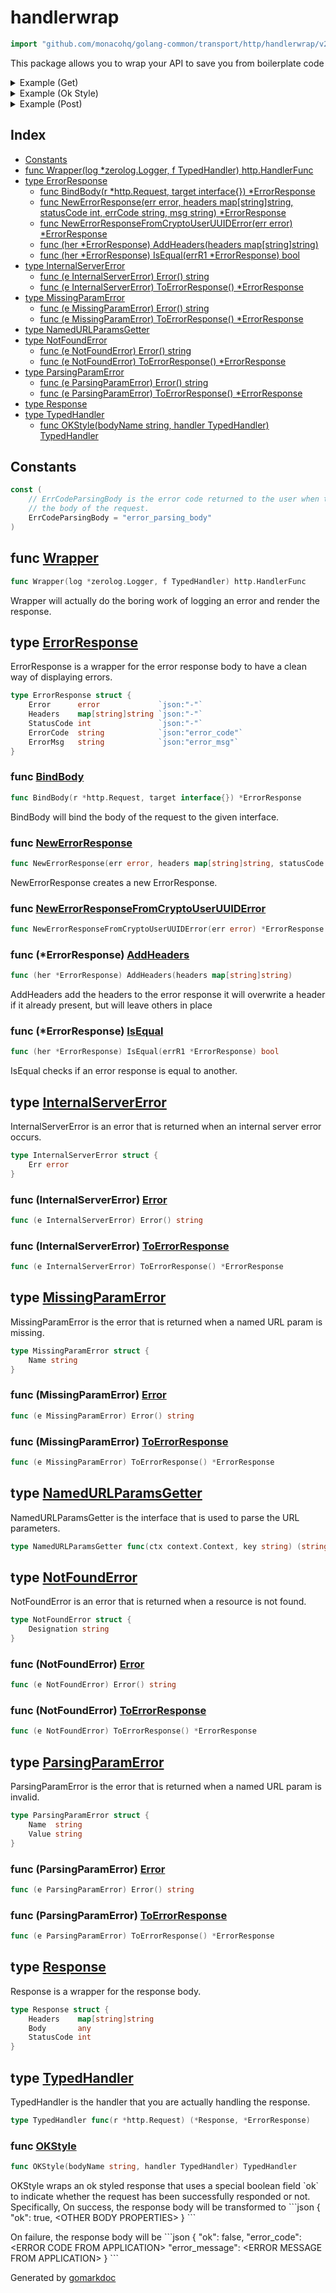 <!-- Code generated by gomarkdoc. DO NOT EDIT -->

# handlerwrap

```go
import "github.com/monacohq/golang-common/transport/http/handlerwrap/v2"
```

This package allows you to wrap your API to save you from boilerplate code

<details><summary>Example (Get)</summary>
<p>

Wrapping a GET http handler\.

```go
{
	zl := zerolog.New(io.Discard).With()

	getter := func(ctx context.Context, key string) (string, *ErrorResponse) {
		if key == "id" {
			return "1", nil
		}

		return "", MissingParamError{Name: key}.ToErrorResponse()
	}

	getHandler := func(nupg NamedURLParamsGetter) TypedHandler {
		return func(r *http.Request) (*Response, *ErrorResponse) {
			idParam, errR := nupg(r.Context(), "id")
			if errR != nil {
				return nil, errR
			}

			id, err := strconv.ParseInt(idParam, 10, 64)
			if err != nil {
				return nil, ParsingParamError{
					Name:  "id",
					Value: idParam,
				}.ToErrorResponse()
			}

			return &Response{
				Body:       id,
				Headers:    make(map[string]string),
				StatusCode: http.StatusOK,
			}, nil
		}
	}

	logger := zl.Logger()

	Wrapper(&logger, getHandler(getter)).ServeHTTP(nil, nil)
}
```

</p>
</details>

<details><summary>Example (Ok Style)</summary>
<p>

Using the okStyle wrapper

```go
{
	zl := zerolog.New(io.Discard).With()

	getter := func(r *http.Request) (*Response, *ErrorResponse) {
		return &Response{
			Body: map[string]any{
				"hello": "world",
			},
			Headers:    make(map[string]string),
			StatusCode: http.StatusOK,
		}, nil
	}

	logger := zl.Logger()

	Wrapper(&logger, OKStyle("data", getter))
}
```

</p>
</details>

<details><summary>Example (Post)</summary>
<p>

Wrapping a POST http handler\.

```go
{
	zl := zerolog.New(io.Discard).With()

	type postRequest struct {
		Name string `json:"name"`
	}

	createHandler := func() TypedHandler {
		return func(r *http.Request) (*Response, *ErrorResponse) {
			var pr postRequest

			if err := BindBody(r, &pr); err != nil {
				return nil, err
			}

			log.Println(pr)

			return &Response{
				Body:       pr,
				Headers:    make(map[string]string),
				StatusCode: http.StatusCreated,
			}, nil
		}
	}

	logger := zl.Logger()

	Wrapper(&logger, createHandler()).ServeHTTP(nil, nil)
}
```

</p>
</details>

## Index

- [Constants](<#constants>)
- [func Wrapper(log *zerolog.Logger, f TypedHandler) http.HandlerFunc](<#func-wrapper>)
- [type ErrorResponse](<#type-errorresponse>)
  - [func BindBody(r *http.Request, target interface{}) *ErrorResponse](<#func-bindbody>)
  - [func NewErrorResponse(err error, headers map[string]string, statusCode int, errCode string, msg string) *ErrorResponse](<#func-newerrorresponse>)
  - [func NewErrorResponseFromCryptoUserUUIDError(err error) *ErrorResponse](<#func-newerrorresponsefromcryptouseruuiderror>)
  - [func (her *ErrorResponse) AddHeaders(headers map[string]string)](<#func-errorresponse-addheaders>)
  - [func (her *ErrorResponse) IsEqual(errR1 *ErrorResponse) bool](<#func-errorresponse-isequal>)
- [type InternalServerError](<#type-internalservererror>)
  - [func (e InternalServerError) Error() string](<#func-internalservererror-error>)
  - [func (e InternalServerError) ToErrorResponse() *ErrorResponse](<#func-internalservererror-toerrorresponse>)
- [type MissingParamError](<#type-missingparamerror>)
  - [func (e MissingParamError) Error() string](<#func-missingparamerror-error>)
  - [func (e MissingParamError) ToErrorResponse() *ErrorResponse](<#func-missingparamerror-toerrorresponse>)
- [type NamedURLParamsGetter](<#type-namedurlparamsgetter>)
- [type NotFoundError](<#type-notfounderror>)
  - [func (e NotFoundError) Error() string](<#func-notfounderror-error>)
  - [func (e NotFoundError) ToErrorResponse() *ErrorResponse](<#func-notfounderror-toerrorresponse>)
- [type ParsingParamError](<#type-parsingparamerror>)
  - [func (e ParsingParamError) Error() string](<#func-parsingparamerror-error>)
  - [func (e ParsingParamError) ToErrorResponse() *ErrorResponse](<#func-parsingparamerror-toerrorresponse>)
- [type Response](<#type-response>)
- [type TypedHandler](<#type-typedhandler>)
  - [func OKStyle(bodyName string, handler TypedHandler) TypedHandler](<#func-okstyle>)


## Constants

```go
const (
    // ErrCodeParsingBody is the error code returned to the user when there is an error parsing
    // the body of the request.
    ErrCodeParsingBody = "error_parsing_body"
)
```

## func [Wrapper](<https://github.com/monacohq/golang-common/blob/main/transport/http/handlerwrap/wrapper.go#L15-L18>)

```go
func Wrapper(log *zerolog.Logger, f TypedHandler) http.HandlerFunc
```

Wrapper will actually do the boring work of logging an error and render the response\.

## type [ErrorResponse](<https://github.com/monacohq/golang-common/blob/main/transport/http/handlerwrap/error_response.go#L13-L19>)

ErrorResponse is a wrapper for the error response body to have a clean way of displaying errors\.

```go
type ErrorResponse struct {
    Error      error             `json:"-"`
    Headers    map[string]string `json:"-"`
    StatusCode int               `json:"-"`
    ErrorCode  string            `json:"error_code"`
    ErrorMsg   string            `json:"error_msg"`
}
```

### func [BindBody](<https://github.com/monacohq/golang-common/blob/main/transport/http/handlerwrap/body.go#L16>)

```go
func BindBody(r *http.Request, target interface{}) *ErrorResponse
```

BindBody will bind the body of the request to the given interface\.

### func [NewErrorResponse](<https://github.com/monacohq/golang-common/blob/main/transport/http/handlerwrap/error_response.go#L22-L28>)

```go
func NewErrorResponse(err error, headers map[string]string, statusCode int, errCode string, msg string) *ErrorResponse
```

NewErrorResponse creates a new ErrorResponse\.

### func [NewErrorResponseFromCryptoUserUUIDError](<https://github.com/monacohq/golang-common/blob/main/transport/http/handlerwrap/error_response.go#L103>)

```go
func NewErrorResponseFromCryptoUserUUIDError(err error) *ErrorResponse
```

### func \(\*ErrorResponse\) [AddHeaders](<https://github.com/monacohq/golang-common/blob/main/transport/http/handlerwrap/error_response.go#L40>)

```go
func (her *ErrorResponse) AddHeaders(headers map[string]string)
```

AddHeaders add the headers to the error response it will overwrite a header if it already present\, but will leave others in place

### func \(\*ErrorResponse\) [IsEqual](<https://github.com/monacohq/golang-common/blob/main/transport/http/handlerwrap/error_response.go#L57>)

```go
func (her *ErrorResponse) IsEqual(errR1 *ErrorResponse) bool
```

IsEqual checks if an error response is equal to another\.

## type [InternalServerError](<https://github.com/monacohq/golang-common/blob/main/transport/http/handlerwrap/error_response.go#L78-L80>)

InternalServerError is an error that is returned when an internal server error occurs\.

```go
type InternalServerError struct {
    Err error
}
```

### func \(InternalServerError\) [Error](<https://github.com/monacohq/golang-common/blob/main/transport/http/handlerwrap/error_response.go#L82>)

```go
func (e InternalServerError) Error() string
```

### func \(InternalServerError\) [ToErrorResponse](<https://github.com/monacohq/golang-common/blob/main/transport/http/handlerwrap/error_response.go#L86>)

```go
func (e InternalServerError) ToErrorResponse() *ErrorResponse
```

## type [MissingParamError](<https://github.com/monacohq/golang-common/blob/main/transport/http/handlerwrap/url_params.go#L13-L15>)

MissingParamError is the error that is returned when a named URL param is missing\.

```go
type MissingParamError struct {
    Name string
}
```

### func \(MissingParamError\) [Error](<https://github.com/monacohq/golang-common/blob/main/transport/http/handlerwrap/url_params.go#L17>)

```go
func (e MissingParamError) Error() string
```

### func \(MissingParamError\) [ToErrorResponse](<https://github.com/monacohq/golang-common/blob/main/transport/http/handlerwrap/url_params.go#L21>)

```go
func (e MissingParamError) ToErrorResponse() *ErrorResponse
```

## type [NamedURLParamsGetter](<https://github.com/monacohq/golang-common/blob/main/transport/http/handlerwrap/url_params.go#L10>)

NamedURLParamsGetter is the interface that is used to parse the URL parameters\.

```go
type NamedURLParamsGetter func(ctx context.Context, key string) (string, *ErrorResponse)
```

## type [NotFoundError](<https://github.com/monacohq/golang-common/blob/main/transport/http/handlerwrap/error_response.go#L91-L93>)

NotFoundError is an error that is returned when a resource is not found\.

```go
type NotFoundError struct {
    Designation string
}
```

### func \(NotFoundError\) [Error](<https://github.com/monacohq/golang-common/blob/main/transport/http/handlerwrap/error_response.go#L95>)

```go
func (e NotFoundError) Error() string
```

### func \(NotFoundError\) [ToErrorResponse](<https://github.com/monacohq/golang-common/blob/main/transport/http/handlerwrap/error_response.go#L99>)

```go
func (e NotFoundError) ToErrorResponse() *ErrorResponse
```

## type [ParsingParamError](<https://github.com/monacohq/golang-common/blob/main/transport/http/handlerwrap/url_params.go#L31-L34>)

ParsingParamError is the error that is returned when a named URL param is invalid\.

```go
type ParsingParamError struct {
    Name  string
    Value string
}
```

### func \(ParsingParamError\) [Error](<https://github.com/monacohq/golang-common/blob/main/transport/http/handlerwrap/url_params.go#L36>)

```go
func (e ParsingParamError) Error() string
```

### func \(ParsingParamError\) [ToErrorResponse](<https://github.com/monacohq/golang-common/blob/main/transport/http/handlerwrap/url_params.go#L40>)

```go
func (e ParsingParamError) ToErrorResponse() *ErrorResponse
```

## type [Response](<https://github.com/monacohq/golang-common/blob/main/transport/http/handlerwrap/response.go#L10-L14>)

Response is a wrapper for the response body\.

```go
type Response struct {
    Headers    map[string]string
    Body       any
    StatusCode int
}
```

## type [TypedHandler](<https://github.com/monacohq/golang-common/blob/main/transport/http/handlerwrap/wrapper.go#L12>)

TypedHandler is the handler that you are actually handling the response\.

```go
type TypedHandler func(r *http.Request) (*Response, *ErrorResponse)
```

### func [OKStyle](<https://github.com/monacohq/golang-common/blob/main/transport/http/handlerwrap/okstyle.go#L25>)

```go
func OKStyle(bodyName string, handler TypedHandler) TypedHandler
```

OKStyle wraps an ok styled response that uses a special boolean field \`ok\` to indicate whether the request has been successfully responded or not\. Specifically\, On success\, the response body will be transformed to \`\`\`json \{ "ok": true\, \<OTHER BODY PROPERTIES\> \} \`\`\`

On failure\, the response body will be \`\`\`json \{ "ok": false\, "error\_code": \<ERROR CODE FROM APPLICATION\> "error\_message": \<ERROR MESSAGE FROM APPLICATION\> \} \`\`\`



Generated by [gomarkdoc](<https://github.com/princjef/gomarkdoc>)
